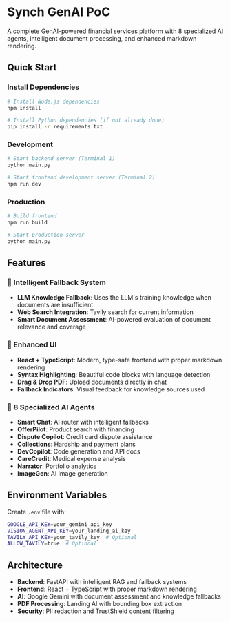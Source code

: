 # Synch GenAI PoC

A complete GenAI-powered financial services platform with 8 specialized AI agents, intelligent document processing, and enhanced markdown rendering.

## Quick Start

### Install Dependencies
```bash
# Install Node.js dependencies
npm install

# Install Python dependencies (if not already done)
pip install -r requirements.txt
```

### Development
```bash
# Start backend server (Terminal 1)
python main.py

# Start frontend development server (Terminal 2)
npm run dev
```

### Production
```bash
# Build frontend
npm run build

# Start production server
python main.py
```

## Features

### 🧠 Intelligent Fallback System
- **LLM Knowledge Fallback**: Uses the LLM's training knowledge when documents are insufficient
- **Web Search Integration**: Tavily search for current information
- **Smart Document Assessment**: AI-powered evaluation of document relevance and coverage

### 🎨 Enhanced UI
- **React + TypeScript**: Modern, type-safe frontend with proper markdown rendering
- **Syntax Highlighting**: Beautiful code blocks with language detection
- **Drag & Drop PDF**: Upload documents directly in chat
- **Fallback Indicators**: Visual feedback for knowledge sources used

### 🤖 8 Specialized AI Agents
- **Smart Chat**: AI router with intelligent fallbacks
- **OfferPilot**: Product search with financing
- **Dispute Copilot**: Credit card dispute assistance
- **Collections**: Hardship and payment plans
- **DevCopilot**: Code generation and API docs
- **CareCredit**: Medical expense analysis
- **Narrator**: Portfolio analytics
- **ImageGen**: AI image generation

## Environment Variables

Create `.env` file with:
```bash
GOOGLE_API_KEY=your_gemini_api_key
VISION_AGENT_API_KEY=your_landing_ai_key
TAVILY_API_KEY=your_tavily_key  # Optional
ALLOW_TAVILY=true  # Optional
```

## Architecture

- **Backend**: FastAPI with intelligent RAG and fallback systems
- **Frontend**: React + TypeScript with proper markdown rendering
- **AI**: Google Gemini with document assessment and knowledge fallbacks
- **PDF Processing**: Landing AI with bounding box extraction
- **Security**: PII redaction and TrustShield content filtering